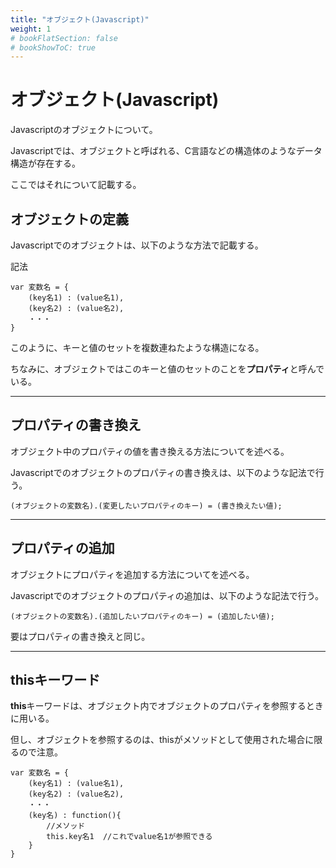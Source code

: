 ```yaml
---
title: "オブジェクト(Javascript)"
weight: 1
# bookFlatSection: false
# bookShowToC: true
---
```


# オブジェクト(Javascript)

Javascriptのオブジェクトについて。

Javascriptでは、オブジェクトと呼ばれる、C言語などの構造体のようなデータ構造が存在する。

ここではそれについて記載する。

## オブジェクトの定義

Javascriptでのオブジェクトは、以下のような方法で記載する。

記法

```
var 変数名 = {
    (key名1) : (value名1),
    (key名2) : (value名2),
    ・・・
}
```

このように、キーと値のセットを複数連ねたような構造になる。

ちなみに、オブジェクトではこのキーと値のセットのことを**プロパティ**と呼んでいる。

<hr>

## プロパティの書き換え

オブジェクト中のプロパティの値を書き換える方法についてを述べる。

Javascriptでのオブジェクトのプロパティの書き換えは、以下のような記法で行う。


```
(オブジェクトの変数名).(変更したいプロパティのキー) = (書き換えたい値);
```

<hr>

## プロパティの追加

オブジェクトにプロパティを追加する方法についてを述べる。

Javascriptでのオブジェクトのプロパティの追加は、以下のような記法で行う。


```
(オブジェクトの変数名).(追加したいプロパティのキー) = (追加したい値);
```

要はプロパティの書き換えと同じ。

<hr>

## thisキーワード

**this**キーワードは、オブジェクト内でオブジェクトのプロパティを参照するときに用いる。

但し、オブジェクトを参照するのは、thisがメソッドとして使用された場合に限るので注意。

```
var 変数名 = {
    (key名1) : (value名1),
    (key名2) : (value名2),
    ・・・
    (key名) : function(){
        //メソッド
        this.key名1  //これでvalue名1が参照できる
    }
}
```
